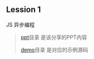 ## Lession 1

JS 异步编程

> [ppt](https://github.com/tanhaican/share/tree/master/Lession_1/ppt)目录 是该分享的PPT内容
>
> [demo](https://github.com/tanhaican/share/tree/master/Lession_1/demo)目录 是对应的示例源码
